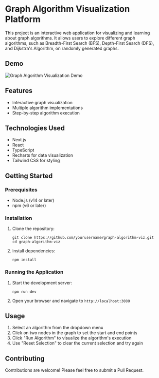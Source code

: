 # Graph Algorithm Visualization Platform

This project is an interactive web application for visualizing and learning about graph algorithms. It allows users to explore different graph algorithms, such as Breadth-First Search (BFS), Depth-First Search (DFS), and Dijkstra's Algorithm, on randomly generated graphs.

## Demo

![Graph Algorithm Visualization Demo](assets/graph-algorithm-viz/assets/graphviz-ezgif.com-video-to-gif-converter.gif)

## Features

- Interactive graph visualization
- Multiple algorithm implementations
- Step-by-step algorithm execution

## Technologies Used

- Next.js
- React
- TypeScript
- Recharts for data visualization
- Tailwind CSS for styling

## Getting Started

### Prerequisites

- Node.js (v14 or later)
- npm (v6 or later)

### Installation

1. Clone the repository:
   ```
   git clone https://github.com/yourusername/graph-algorithm-viz.git
   cd graph-algorithm-viz
   ```

2. Install dependencies:
   ```
   npm install
   ```

### Running the Application

1. Start the development server:
   ```
   npm run dev
   ```

2. Open your browser and navigate to `http://localhost:3000`

## Usage

1. Select an algorithm from the dropdown menu
2. Click on two nodes in the graph to set the start and end points
3. Click "Run Algorithm" to visualize the algorithm's execution
4. Use "Reset Selection" to clear the current selection and try again

## Contributing

Contributions are welcome! Please feel free to submit a Pull Request.

